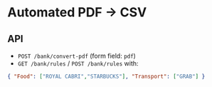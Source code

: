 # Automated PDF → CSV

## API
- `POST /bank/convert-pdf` (form field: `pdf`)
- `GET /bank/rules` / `POST /bank/rules` with:
```json
{ "Food": ["ROYAL CABRI","STARBUCKS"], "Transport": ["GRAB"] }
